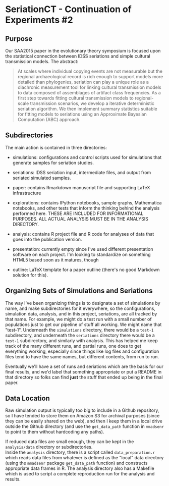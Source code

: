 SeriationCT - Continuation of Experiments #2
==============================



## Purpose ##

Our SAA2015 paper in the evolutionary theory symposium is focused upon the statistical connection between IDSS seriations and simple cultural transmission models.  The abstract:

>At scales where individual copying events are not measurable but the regional archaeological record is rich enough to support models more detailed than phylogenies, seriation can play a unique role as a diachronic measurement tool for linking cultural transmission models to data composed of assemblages of artifact class frequencies. As a first step towards fitting cultural transmission models to regional-scale transmission scenarios, we develop a iterative deterministic seriation algorithm.  We then implement summary statistics suitable for fitting models to seriations using an Approximate Bayesian Computation (ABC) approach.


## Subdirectories ##

The main action is contained in three directories:

* simulations:  configurations and control scripts used for simulations that generate samples for seriation studies.
* seriations:  IDSS seriation input, intermediate files, and output from seriated simulated samples. 



* paper:  contains Rmarkdown manuscript file and supporting LaTeX infrastructure
* explorations:  contains IPython notebooks, sample graphs, Mathematica notebooks, and other tests that inform the thinking behind the analysis performed here.  THESE ARE INCLUDED FOR INFORMATIONAL PURPOSES.  ALL ACTUAL ANALYSIS MUST BE IN THE ANALYSIS DIRECTORY.
* analysis:  contains R project file and R code for analyses of data that goes into the publication version.
* presentation:  currently empty since I've used different presentation software on each project.  I'm looking to standardize on something HTML5 based soon as it matures, though

* outline:  LaTeX template for a paper outline (there's no good Markdown solution for this).  


## Organizing Sets of Simulations and Seriations ##

The way I've been organizing things is to designate a set of simulations by name, and make subdirectories for it everywhere, so the configurations, simulation data, analysis, and in this project, seriations, are all tracked by that name.  For example, we might do a test run with a small number of populations just to get our pipeline of stuff all working.  We might name that "test-1".  Underneath the `simulations` directory, there would be a `test-1` subdirectory, and underneath the `seriations` directory there would be a `test-1` subdirectory, and similarly with analysis.  This has helped me keep track of the many different runs, and partial runs, one does to get everything working, especially since things like log files and configuration files tend to have the same names, but different contents, from run to run.    

Eventually we'll have a set of runs and seriations which are the basis for our final results, and we'd label that something appropriate or put a README in that directory so folks can find **just** the stuff that ended up being in the final paper.    


## Data Location ##

Raw simulation output is typically too big to include in a Github repository, so I have tended to store them on Amazon S3 for archival purposes (since they can be easily shared on the web), and then I keep them in a local drive outside the Github directory (and use the `get_data_path` function in `mmadsenr` to point to them without hardcoding any paths).  

If reduced data files are small enough, they can be kept in the `analysis/data` directory or subdirectories.  
Inside the `analysis` directory, there is a script called `data_preparation.r` which reads data files from whatever is defined as the "local" data directory (using the `mmadsenr` package `get_data_path` function) and constructs appropriate data frames in R.  The analysis directory also has a Makefile which is used to script a complete reproduction run for the analysis and results.  



